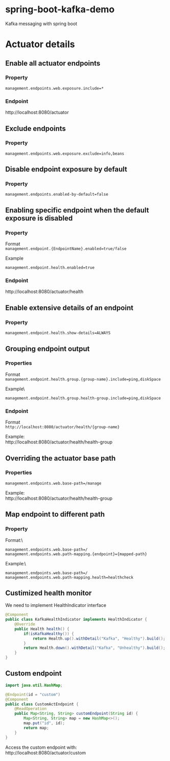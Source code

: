 # spring-boot-kafka-demo
Kafka messaging with spring boot

# Actuator details
## Enable all actuator endpoints

### Property

```properties
management.endpoints.web.exposure.include=*
```
### Endpoint
http://localhost:8080/actuator
## Exclude endpoints
### Property
```properties
management.endpoints.web.exposure.exclude=info,beans
```

## Disable endpoint exposure by default
### Property
```properties
management.endpoints.enabled-by-default=false
```

## Enabling specific endpoint when the default exposure is disabled
### Property
Format\
`management.endpoint.{EndpointName}.enabled=true/false`

Example
```properties
management.endpoint.health.enabled=true
```


### Endpoint
http://localhost:8080/actuator/health

## Enable extensive details of an endpoint
### Property
```properties
management.endpoint.health.show-details=ALWAYS
```

## Grouping endpoint output
### Properties
Format\
`management.endpoint.health.group.{group-name}.include=ping,diskSpace`

Example\
```properties
management.endpoint.health.group.health-group.include=ping,diskSpace
```
### Endpoint
Format\
`http://localhost:8080/actuator/health/{group-name}`

Example:\
http://localhost:8080/actuator/health/health-group

## Overriding the actuator base path
### Properties
```properties
management.endpoints.web.base-path=/manage
```

Example:\
http://localhost:8080/actuator/health/health-group

## Map endpoint to different path
### Property
Format:\
```
management.endpoints.web.base-path=/
management.endpoints.web.path-mapping.{endpoint}={mapped-path}
```
Example:\
```properties
management.endpoints.web.base-path=/
management.endpoints.web.path-mapping.health=healthcheck
```

## Custimized health monitor
We need to implement HealthIndicator interface
```java
@Component
public class KafkaHealthIndicator implements HealthIndicator {
    @Override
    public Health health() {
        if(isKafkaHealthy()) {
            return Health.up().withDetail("Kafka", "Healthy").build();
        }
        return Health.down().withDetail("Kafka", "Unhealthy").build();
    }
}
```

## Custom endpoint

```java
import java.util.HashMap;

@Endpoint(id = "custom")
@Component
public class CustomActEndpoint {
    @ReadOperation
    public Map<String, String> customEndpoint(String id) {
        Map<String, String> map = new HashMap<>();
        map.put("id", id);
        return map;
    }
}
```
Access the custom endpoint with:\
http://localhost:8080/actuator/custom
